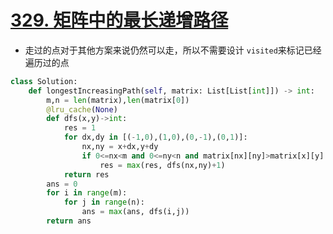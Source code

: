 # [329. 矩阵中的最长递增路径](https://leetcode.cn/problems/longest-increasing-path-in-a-matrix/)
- 走过的点对于其他方案来说仍然可以走，所以不需要设计 `visited`来标记已经遍历过的点
```python
class Solution:
    def longestIncreasingPath(self, matrix: List[List[int]]) -> int:
        m,n = len(matrix),len(matrix[0])
        @lru_cache(None)
        def dfs(x,y)->int:
            res = 1
            for dx,dy in [(-1,0),(1,0),(0,-1),(0,1)]:
                nx,ny = x+dx,y+dy
                if 0<=nx<m and 0<=ny<n and matrix[nx][ny]>matrix[x][y]:
                    res = max(res, dfs(nx,ny)+1)
            return res
        ans = 0
        for i in range(m):
            for j in range(n):
                ans = max(ans, dfs(i,j))
        return ans
```
